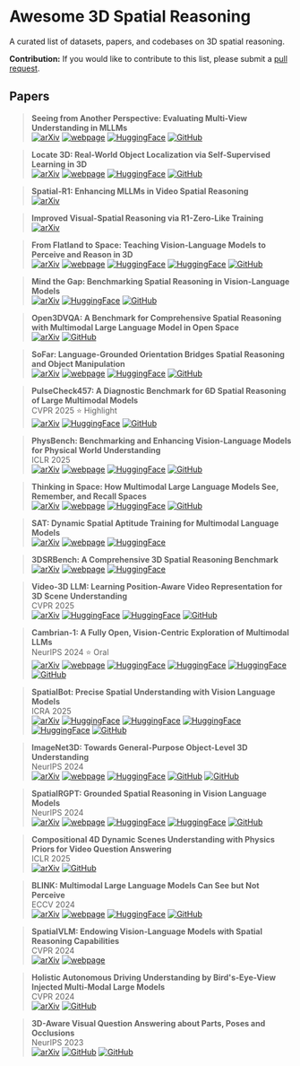 # Awesome 3D Spatial Reasoning

A curated list of datasets, papers, and codebases on 3D spatial reasoning.

**Contribution:** If you would like to contribute to this list, please submit a [pull request](https://github.com/wufeim/awesome-3d-spatial-reasoning/pulls).

## Papers

> **Seeing from Another Perspective: Evaluating Multi-View Understanding in MLLMs**<br/>
> [![arXiv](https://img.shields.io/badge/arXiv-2504.15280-b31b1b.svg)](https://arxiv.org/abs/2504.15280)
> [![webpage](https://img.shields.io/badge/webpage-9cf)](https://danielchyeh.github.io/All-Angles-Bench/)
> [![HuggingFace](https://img.shields.io/badge/Hugging%20Face-All--Angles--Bench-FFD21E?logo=huggingface)](https://huggingface.co/datasets/ch-chenyu/All-Angles-Bench)
> [![GitHub](https://img.shields.io/badge/GitHub-All--Angles--Bench-000?logo=github&logoColor=fff)](https://github.com/Chenyu-Wang567/All-Angles-Bench)

> **Locate 3D: Real-World Object Localization via Self-Supervised Learning in 3D**<br/>
> [![arXiv](https://img.shields.io/badge/arXiv-2504.14151-b31b1b.svg)](https://arxiv.org/abs/2504.14151)
> [![webpage](https://img.shields.io/badge/webpage-9cf)](https://ai.meta.com/research/publications/locate-3d-real-world-object-localization-via-self-supervised-learning-in-3d/)
> [![HuggingFace](https://img.shields.io/badge/Hugging%20Face-locate--3d-FFD21E?logo=huggingface)](https://huggingface.co/facebook/locate-3d)
> [![GitHub](https://img.shields.io/badge/GitHub-locate--3d-000?logo=github&logoColor=fff)](https://github.com/facebookresearch/locate-3d)

> **Spatial-R1: Enhancing MLLMs in Video Spatial Reasoning**<br/>
> [![arXiv](https://img.shields.io/badge/arXiv-2504.01805-b31b1b.svg)](https://arxiv.org/abs/2504.01805)

> **Improved Visual-Spatial Reasoning via R1-Zero-Like Training**<br/>
> [![arXiv](https://img.shields.io/badge/arXiv-2504.00883-b31b1b.svg)](https://arxiv.org/abs/2504.00883)

> **From Flatland to Space: Teaching Vision-Language Models to Perceive and Reason in 3D**<br/>
> [![arXiv](https://img.shields.io/badge/arXiv-2503.22976-b31b1b.svg)](https://arxiv.org/abs/2503.22976)
> [![webpage](https://img.shields.io/badge/webpage-9cf)](https://fudan-zvg.github.io/spar/)
> [![HuggingFace](https://img.shields.io/badge/Hugging%20Face-SPAR--7M-FFD21E?logo=huggingface)](https://huggingface.co/datasets/jasonzhango/SPAR-7M)
> [![HuggingFace](https://img.shields.io/badge/Hugging%20Face-SPAR--Bench-FFD21E?logo=huggingface)](https://huggingface.co/datasets/jasonzhango/SPAR-Bench)
> [![GitHub](https://img.shields.io/badge/GitHub-spar-000?logo=github&logoColor=fff)](https://github.com/fudan-zvg/spar)

> **Mind the Gap: Benchmarking Spatial Reasoning in Vision-Language Models**<br/>
> [![arXiv](https://img.shields.io/badge/arXiv-2503.19707-b31b1b.svg)](https://arxiv.org/abs/2503.19707)
> [![HuggingFace](https://img.shields.io/badge/Hugging%20Face-srbench-FFD21E?logo=huggingface)](https://huggingface.co/datasets/stogiannidis/srbench)
> [![GitHub](https://img.shields.io/badge/GitHub-srbench-000?logo=github&logoColor=fff)](https://github.com/stogiannidis/srbench)

> **Open3DVQA: A Benchmark for Comprehensive Spatial Reasoning with Multimodal Large Language Model in Open Space**<br/>
> [![arXiv](https://img.shields.io/badge/arXiv-2503.11094-b31b1b.svg)](https://www.arxiv.org/abs/2503.11094)
> [![GitHub](https://img.shields.io/badge/GitHub-Open3DVQA-000?logo=github&logoColor=fff)](https://github.com/WeichenZh/Open3DVQA)

> **SoFar: Language-Grounded Orientation Bridges Spatial Reasoning and Object Manipulation**<br/>
> [![arXiv](https://img.shields.io/badge/arXiv-2502.13143-b31b1b.svg)](https://arxiv.org/abs/2502.13143)
> [![webpage](https://img.shields.io/badge/webpage-9cf)](https://qizekun.github.io/sofar/)
> [![HuggingFace](https://img.shields.io/badge/Hugging%20Face-sofar-FFD21E?logo=huggingface)](https://huggingface.co/collections/qizekun/sofar-67b511129d3146d28cea9920)
> [![GitHub](https://img.shields.io/badge/GitHub-SoFar-000?logo=github&logoColor=fff)](https://github.com/qizekun/SoFar)

> **PulseCheck457: A Diagnostic Benchmark for 6D Spatial Reasoning of Large Multimodal Models**<br/>
> CVPR 2025 ⭐️ Highlight<br/>
> [![arXiv](https://img.shields.io/badge/arXiv-2502.08636-b31b1b.svg)](https://arxiv.org/abs/2502.08636)
> [![HuggingFace](https://img.shields.io/badge/Hugging%20Face-Spatial457-FFD21E?logo=huggingface)](https://huggingface.co/datasets/RyanWW/Spatial457)
> [![GitHub](https://img.shields.io/badge/GitHub-Spatial457-000?logo=github&logoColor=fff)](https://github.com/XingruiWang/Spatial457)

> **PhysBench: Benchmarking and Enhancing Vision-Language Models for Physical World Understanding**<br/>
> ICLR 2025<br/>
> [![arXiv](https://img.shields.io/badge/arXiv-2501.16411-b31b1b.svg)](https://arxiv.org/abs/2501.16411)
> [![webpage](https://img.shields.io/badge/webpage-9cf)](https://physbench.github.io)
> [![HuggingFace](https://img.shields.io/badge/Hugging%20Face-PhysBench-FFD21E?logo=huggingface)](https://huggingface.co/datasets/USC-GVL/PhysBench)
> [![GitHub](https://img.shields.io/badge/GitHub-PhysBench-000?logo=github&logoColor=fff)](https://github.com/USC-GVL/PhysBench)

> **Thinking in Space: How Multimodal Large Language Models See, Remember, and Recall Spaces**<br/>
> [![arXiv](https://img.shields.io/badge/arXiv-2412.14171-b31b1b.svg)](https://arxiv.org/abs/2412.14171)
> [![webpage](https://img.shields.io/badge/webpage-9cf)](https://vision-x-nyu.github.io/thinking-in-space.github.io/)
> [![HuggingFace](https://img.shields.io/badge/Hugging%20Face-VSI--Bench-FFD21E?logo=huggingface)](https://huggingface.co/datasets/nyu-visionx/VSI-Bench)
> [![GitHub](https://img.shields.io/badge/GitHub-thinking--in--space-000?logo=github&logoColor=fff)](https://github.com/vision-x-nyu/thinking-in-space)

> **SAT: Dynamic Spatial Aptitude Training for Multimodal Language Models**<br/>
> [![arXiv](https://img.shields.io/badge/arXiv-2412.07755-b31b1b.svg)](https://arxiv.org/abs/2412.07755)
> [![webpage](https://img.shields.io/badge/webpage-9cf)](https://arijitray.com/SAT/)
> [![HuggingFace](https://img.shields.io/badge/Hugging%20Face-SAT-FFD21E?logo=huggingface)](https://huggingface.co/datasets/array/SAT)

> **3DSRBench: A Comprehensive 3D Spatial Reasoning Benchmark**<br/>
> [![arXiv](https://img.shields.io/badge/arXiv-2412.07825-b31b1b.svg)](https://arxiv.org/abs/2412.07825)
> [![webpage](https://img.shields.io/badge/webpage-9cf)](https://3dsrbench.github.io)
> [![HuggingFace](https://img.shields.io/badge/Hugging%20Face-3DSRBench-FFD21E?logo=huggingface)](https://huggingface.co/datasets/ccvl/3DSRBench)

> **Video-3D LLM: Learning Position-Aware Video Representation for 3D Scene Understanding**<br/>
> CVPR 2025<br/>
> [![arXiv](https://img.shields.io/badge/arXiv-2412.00493-b31b1b.svg)](https://arxiv.org/abs/2412.00493)
> [![HuggingFace](https://img.shields.io/badge/Hugging%20Face-Video--3D--LLM_data-FFD21E?logo=huggingface)](https://huggingface.co/datasets/zd11024/Video-3D-LLM_data)
> [![HuggingFace](https://img.shields.io/badge/Hugging%20Face-Video3D--LLM--LLaVA--Qwen--Uniform--32-FFD21E?logo=huggingface)](https://huggingface.co/zd11024/Video3D-LLM-LLaVA-Qwen-Uniform-32)
> [![GitHub](https://img.shields.io/badge/GitHub-Video--3D--LLM-000?logo=github&logoColor=fff)](https://github.com/LaVi-Lab/Video-3D-LLM)

> **Cambrian-1: A Fully Open, Vision-Centric Exploration of Multimodal LLMs**<br/>
> NeurIPS 2024 ⭐️ Oral<br/>
> [![arXiv](https://img.shields.io/badge/arXiv-2406.16860-b31b1b.svg)](https://arxiv.org/abs/2406.16860)
> [![webpage](https://img.shields.io/badge/webpage-9cf)](https://cambrian-mllm.github.io)
> [![HuggingFace](https://img.shields.io/badge/Hugging%20Face-cambrian--data-FFD21E?logo=huggingface)](https://huggingface.co/collections/nyu-visionx/cambrian-data-6667ce801e179b4fbe774e11)
> [![HuggingFace](https://img.shields.io/badge/Hugging%20Face-cambrian--1--models-FFD21E?logo=huggingface)](https://huggingface.co/collections/nyu-visionx/cambrian-1-models-666fa7116d5420e514b0f23c)
> [![HuggingFace](https://img.shields.io/badge/Hugging%20Face-CV--Bench-FFD21E?logo=huggingface)](https://huggingface.co/datasets/nyu-visionx/CV-Bench)
> [![GitHub](https://img.shields.io/badge/GitHub-cambrian-000?logo=github&logoColor=fff)](https://github.com/cambrian-mllm/cambrian)

> **SpatialBot: Precise Spatial Understanding with Vision Language Models**<br/>
> ICRA 2025<br/>
> [![arXiv](https://img.shields.io/badge/arXiv-2406.13642-b31b1b.svg)](https://arxiv.org/abs/2406.13642)
> [![HuggingFace](https://img.shields.io/badge/Hugging%20Face-SpatialQA-FFD21E?logo=huggingface)](https://huggingface.co/datasets/RussRobin/SpatialQA)
> [![HuggingFace](https://img.shields.io/badge/Hugging%20Face-SpatialQA--E-FFD21E?logo=huggingface)](https://huggingface.co/datasets/RussRobin/SpatialQA-E)
> [![HuggingFace](https://img.shields.io/badge/Hugging%20Face-SpatialBench-FFD21E?logo=huggingface)](https://huggingface.co/datasets/RussRobin/SpatialBench)
> [![HuggingFace](https://img.shields.io/badge/Hugging%20Face-SpatialBot--3B-FFD21E?logo=huggingface)](https://huggingface.co/RussRobin/SpatialBot-3B)
> [![GitHub](https://img.shields.io/badge/GitHub-SpatialBot-000?logo=github&logoColor=fff)](https://github.com/BAAI-DCAI/SpatialBot)

> **ImageNet3D: Towards General-Purpose Object-Level 3D Understanding**<br/>
> NeurIPS 2024<br/>
> [![arXiv](https://img.shields.io/badge/arXiv-2406.09613-b31b1b.svg)](https://arxiv.org/abs/2406.09613)
> [![webpage](https://img.shields.io/badge/webpage-9cf)](https://imagenet3d.github.io)
> [![HuggingFace](https://img.shields.io/badge/Hugging%20Face-ImageNet3D-FFD21E?logo=huggingface)](https://huggingface.co/datasets/ccvl/ImageNet3D)
> [![GitHub](https://img.shields.io/badge/GitHub-imagenet3d-000?logo=github&logoColor=fff)](https://github.com/wufeim/imagenet3d)
> [![GitHub](https://img.shields.io/badge/GitHub-imagenet3d_exp-000?logo=github&logoColor=fff)](https://github.com/wufeim/imagenet3d_exp)

> **SpatialRGPT: Grounded Spatial Reasoning in Vision Language Models**<br/>
> NeurIPS 2024<br/>
> [![arXiv](https://img.shields.io/badge/arXiv-2406.01584-b31b1b.svg)](https://arxiv.org/abs/2406.01584)
> [![webpage](https://img.shields.io/badge/webpage-9cf)](https://www.anjiecheng.me/SpatialRGPT)
> [![HuggingFace](https://img.shields.io/badge/Hugging%20Face-OpenSpatialDataset-FFD21E?logo=huggingface)](https://huggingface.co/datasets/a8cheng/OpenSpatialDataset)
> [![HuggingFace](https://img.shields.io/badge/Hugging%20Face-SpatialRGPT--Bench-FFD21E?logo=huggingface)](https://huggingface.co/datasets/a8cheng/SpatialRGPT-Bench)
> [![GitHub](https://img.shields.io/badge/GitHub-SpatialRGPT-000?logo=github&logoColor=fff)](https://github.com/AnjieCheng/SpatialRGPT)

> **Compositional 4D Dynamic Scenes Understanding with Physics Priors for Video Question Answering**<br/>
> ICLR 2025<br/>
> [![arXiv](https://img.shields.io/badge/arXiv-2406.00622-b31b1b.svg)](https://arxiv.org/abs/2406.00622)
> [![GitHub](https://img.shields.io/badge/GitHub-DynSuperCLEVR-000?logo=github&logoColor=fff)](https://github.com/XingruiWang/DynSuperCLEVR)

> **BLINK: Multimodal Large Language Models Can See but Not Perceive**<br/>
> ECCV 2024<br/>
> [![arXiv](https://img.shields.io/badge/arXiv-2404.12390-b31b1b.svg)](https://arxiv.org/abs/2404.12390)
> [![webpage](https://img.shields.io/badge/webpage-9cf)](https://zeyofu.github.io/blink/)
> [![HuggingFace](https://img.shields.io/badge/Hugging%20Face-BLINK-FFD21E?logo=huggingface)](https://huggingface.co/datasets/BLINK-Benchmark/BLINK)
> [![GitHub](https://img.shields.io/badge/GitHub-BLINK_Benchmark-000?logo=github&logoColor=fff)](https://github.com/zeyofu/BLINK_Benchmark)

> **SpatialVLM: Endowing Vision-Language Models with Spatial Reasoning Capabilities**<br/>
> CVPR 2024<br/>
> [![arXiv](https://img.shields.io/badge/arXiv-2401.12168-b31b1b.svg)](https://arxiv.org/abs/2401.12168)
> [![webpage](https://img.shields.io/badge/webpage-9cf)](https://spatial-vlm.github.io)

> **Holistic Autonomous Driving Understanding by Bird's-Eye-View Injected Multi-Modal Large Models**<br/>
> CVPR 2024<br/>
> [![arXiv](https://img.shields.io/badge/arXiv-2401.00988-b31b1b.svg)](https://arxiv.org/abs/2401.00988)
> [![GitHub](https://img.shields.io/badge/GitHub-NuInstruct-000?logo=github&logoColor=fff)](https://github.com/xmed-lab/NuInstruct)

> **3D-Aware Visual Question Answering about Parts, Poses and Occlusions**<br/>
> NeurIPS 2023<br/>
> [![arXiv](https://img.shields.io/badge/arXiv-2310.17914-b31b1b.svg)](https://arxiv.org/abs/2310.17914)
> [![GitHub](https://img.shields.io/badge/GitHub-3D--Aware--VQA-000?logo=github&logoColor=fff)](https://github.com/XingruiWang/3D-Aware-VQA)
> [![GitHub](https://img.shields.io/badge/GitHub-superclevr--3D--question-000?logo=github&logoColor=fff)](https://github.com/XingruiWang/superclevr-3D-question)
